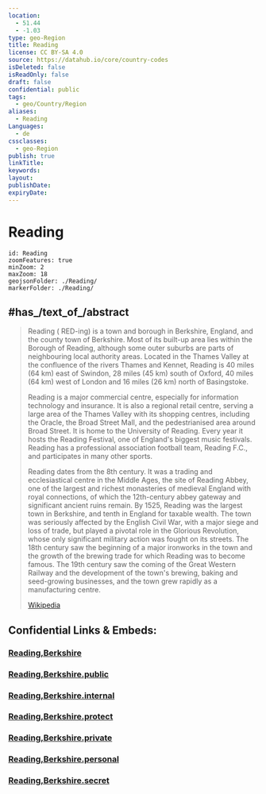 ```yaml
---
location:
  - 51.44
  - -1.03
type: geo-Region
title: Reading
license: CC BY-SA 4.0
source: https://datahub.io/core/country-codes
isDeleted: false
isReadOnly: false
draft: false
confidential: public
tags:
  - geo/Country/Region
aliases:
  - Reading
Languages:
  - de
cssclasses:
  - geo-Region
publish: true
linkTitle:
keywords:
layout:
publishDate:
expiryDate:
---
```


# Reading

```leaflet
id: Reading
zoomFeatures: true 
minZoom: 2 
maxZoom: 18
geojsonFolder: ./Reading/
markerFolder: ./Reading/
```

## #has_/text_of_/abstract 

> Reading (  RED-ing) is a town and borough in Berkshire, England, and the county town of Berkshire. Most of its built-up area lies within the Borough of Reading, although some outer suburbs are parts of neighbouring local authority areas. Located in the Thames Valley at the confluence of the rivers Thames and Kennet, Reading is 40 miles (64 km) east of Swindon, 28 miles (45 km) south of Oxford, 40 miles (64 km) west of London and 16 miles (26 km) north of Basingstoke.
>
> Reading is a major commercial centre, especially for information technology and insurance. It is also a regional retail centre, serving a large area of the Thames Valley with its shopping centres, including the Oracle, the Broad Street Mall, and the pedestrianised area around Broad Street. It is home to the University of Reading. Every year it hosts the Reading Festival, one of England's biggest music festivals. Reading has a professional association football team, Reading F.C., and participates in many other sports.
>
> Reading dates from the 8th century. It was a trading and ecclesiastical centre in the Middle Ages, the site of Reading Abbey, one of the largest and richest monasteries of medieval England with royal connections, of which the 12th-century abbey gateway and significant ancient ruins remain. By 1525, Reading was the largest town in Berkshire, and tenth in England for taxable wealth. The town was seriously affected by the English Civil War, with a major siege and loss of trade, but played a pivotal role in the Glorious Revolution, whose only significant military action was fought on its streets. The 18th century saw the beginning of a major ironworks in the town and the growth of the brewing trade for which Reading was to become famous. The 19th century saw the coming of the Great Western Railway and the development of the town's brewing, baking and seed-growing businesses, and the town grew rapidly as a manufacturing centre.
>
> [Wikipedia](https://en.wikipedia.org/wiki/Reading,%20Berkshire)


## Confidential Links & Embeds: 

### [Reading,Berkshire](/_Standards/Earth/Continent/Europe/Europe~North/UK/England/Regions~England/South_East_England/Berkshire,County/Reading,Berkshire.md) 

### [Reading,Berkshire.public](/_public/Earth/Continent/Europe/Europe~North/UK/England/Regions~England/South_East_England/Berkshire,County/Reading,Berkshire.public.md) 

### [Reading,Berkshire.internal](/_internal/Earth/Continent/Europe/Europe~North/UK/England/Regions~England/South_East_England/Berkshire,County/Reading,Berkshire.internal.md) 

### [Reading,Berkshire.protect](/_protect/Earth/Continent/Europe/Europe~North/UK/England/Regions~England/South_East_England/Berkshire,County/Reading,Berkshire.protect.md) 

### [Reading,Berkshire.private](/_private/Earth/Continent/Europe/Europe~North/UK/England/Regions~England/South_East_England/Berkshire,County/Reading,Berkshire.private.md) 

### [Reading,Berkshire.personal](/_personal/Earth/Continent/Europe/Europe~North/UK/England/Regions~England/South_East_England/Berkshire,County/Reading,Berkshire.personal.md) 

### [Reading,Berkshire.secret](/_secret/Earth/Continent/Europe/Europe~North/UK/England/Regions~England/South_East_England/Berkshire,County/Reading,Berkshire.secret.md)

